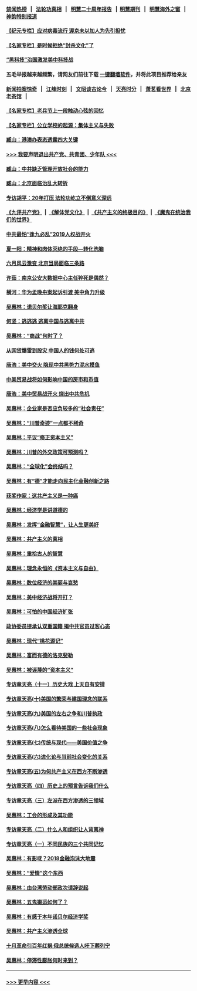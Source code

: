 #### [禁闻热榜](热点新闻.md?=0)  &nbsp;&nbsp;|&nbsp;&nbsp; [法轮功真相](https://github.com/gfw-breaker/truth/blob/master/README.md?=0) &nbsp;&nbsp;|&nbsp;&nbsp; [明慧二十周年报告](https://github.com/gfw-breaker/mh-reports/blob/master/README.md?=0) &nbsp;&nbsp;|&nbsp;&nbsp;[明慧期刊](https://github.com/gfw-breaker/mh-qikan) &nbsp;&nbsp;|&nbsp;&nbsp; [明慧海外之窗](https://github.com/gfw-breaker/mh-news/blob/master/README.md?=0) &nbsp;&nbsp;|&nbsp;&nbsp; [神韵特别报道](https://github.com/gfw-breaker/mh-news/blob/master/shenyun.md?=0)
#### [【纪元专栏】应对病毒流行 渥京未以加人为先引担忧](../pages/nsc423/n11875714.md?t=03090502) 
#### [【名家专栏】是时候拒绝“封杀文化”了](../pages/nsc423/n11814093.md?t=03090502) 
#### [“黑科技”治国激发美中科技战](../pages/nsc423/n11638056.md?t=03090502) 
#### 五毛举报越来越频繁，请网友们前往下载 [一键翻墙软件](https://github.com/gfw-breaker/ssr-accounts)，并将此项目推荐给亲友
#### [新闻拍案惊奇](https://github.com/gfw-breaker/banned-news/blob/master/pages/link4.md) &nbsp;&nbsp;|&nbsp;&nbsp; [江峰时刻](https://github.com/gfw-breaker/banned-news/blob/master/pages/link4.md) &nbsp;&nbsp;|&nbsp;&nbsp; [文昭谈古论今](https://github.com/gfw-breaker/banned-news/blob/master/pages/link4.md) &nbsp;&nbsp;|&nbsp;&nbsp; [天亮时分](https://github.com/gfw-breaker/banned-news/blob/master/pages/link4.md) &nbsp;&nbsp;|&nbsp;&nbsp; [萧茗看世界](https://github.com/gfw-breaker/banned-news/blob/master/pages/link4.md) &nbsp;&nbsp;|&nbsp;&nbsp; [北京老茶馆](https://github.com/gfw-breaker/banned-news/blob/master/pages/link4.md) &nbsp;&nbsp;|&nbsp;&nbsp; 
#### [【名家专栏】老兵节上一段触动心弦的回忆](../pages/nsc423/n11646016.md?t=03090502) 
#### [【名家专栏】公立学校的起源：集体主义与失败](../pages/nsc423/n11601833.md?t=03090502) 
#### [臧山：港澳办表态透露四大关键](../pages/nsc423/n11421628.md?t=03090502) 
#### [>>> 我要声明退出共产党、共青团、少年队 <<<](https://github.com/begood0513/goodnews/blob/master/quit/letter.md) 
#### [臧山：中共缺乏管理开放社会的能力](../pages/nsc423/n11407457.md?t=03090502) 
#### [臧山：北京面临治乱大转折](../pages/nsc423/n11406895.md?t=03090502) 
#### [专访胡平：20年打压 法轮功屹立不倒意义深远](../pages/nsc423/n11398800.md?t=03090502) 
#### [《九评共产党》](https://github.com/begood0513/9ping.md/blob/master/README.md) &nbsp;|&nbsp; [《解体党文化》](../../../../jtdwh.md/blob/master/README.md)  &nbsp;|&nbsp; [《共产主义的终极目的》](../../../../gczydzjmd.md/blob/master/README.md) &nbsp;|&nbsp; [《魔鬼在统治我们的世界》](../../../../mgztzwmdsj.md/blob/master/README.md) 
#### [中共最怕“逢九必乱”2019人权战开火](../pages/nsc423/n11385248.md?t=03090502) 
#### [夏一阳：精神和肉体灭绝的手段—转化洗脑](../pages/nsc423/n11368250.md?t=03090502) 
#### [六月风云激变 北京当局面临三条路](../pages/nsc423/n11313668.md?t=03090502) 
#### [许茹：南京公安大数据中心主任猝死是偶然？](../pages/nsc423/n11064744.md?t=03090502) 
#### [横河：华为孟晚舟案起诉引渡 美中角力升级](../pages/nsc423/n11027230.md?t=03090502) 
#### [吴惠林：诺贝尔奖让海耶克翻身](../pages/nsc423/n10890049.md?t=03090502) 
#### [何坚：逃逃逃 逃离中国与逃离中共](../pages/nsc423/n10592891.md?t=03090502) 
#### [吴惠林：“商战”何时了？](../pages/nsc423/n10573558.md?t=03090502) 
#### [从网贷爆雷到股灾 中国人的钱何处可逃](../pages/nsc423/n10572800.md?t=03090502) 
#### [唐浩：美中交火 隐现中共黑势力混水摸鱼](../pages/nsc423/n10544040.md?t=03090502) 
#### [中美贸易战将如何影响中国的房市和币值](../pages/nsc423/n10543697.md?t=03090502) 
#### [唐浩：美中贸易战开火 烧出中共危机](../pages/nsc423/n10540126.md?t=03090502) 
#### [吴惠林：企业家是否应负较多的“社会责任”](../pages/nsc423/n10535022.md?t=03090502) 
#### [吴惠林：“川普奇迹”一点都不稀奇](../pages/nsc423/n10512808.md?t=03090502) 
#### [吴惠林：平议“修正资本主义”](../pages/nsc423/n10495724.md?t=03090502) 
#### [吴惠林：川普的外交政策可预测吗？](../pages/nsc423/n10462387.md?t=03090502) 
#### [吴惠林：“全球化”会终结吗？](../pages/nsc423/n10452838.md?t=03090502) 
#### [吴惠林：有“德”才能走向民主化金融创新之路](../pages/nsc423/n10432292.md?t=03090502) 
#### [获奖作家：这共产主义是一种癌](../pages/nsc423/n10431541.md?t=03090502) 
#### [吴惠林：经济学是讲道德的](../pages/nsc423/n10398014.md?t=03090502) 
#### [吴惠林：发挥“金融智慧”，让人生更美好](../pages/nsc423/n10375019.md?t=03090502) 
#### [吴惠林：共产主义的真相](../pages/nsc423/n10351394.md?t=03090502) 
#### [吴惠林：重拾古人的智慧](../pages/nsc423/n10337691.md?t=03090502) 
#### [吴惠林：理念永恒的《资本主义与自由》](../pages/nsc423/n10316274.md?t=03090502) 
#### [吴惠林：数位经济的美丽与哀愁](../pages/nsc423/n10292946.md?t=03090502) 
#### [吴惠林：美中经济战将开打？](../pages/nsc423/n10258825.md?t=03090502) 
#### [吴惠林：可怕的中国经济扩张](../pages/nsc423/n10219147.md?t=03090502) 
#### [政协委员提承认双重国籍 揭中共官员过客心态](../pages/nsc423/n10208809.md?t=03090502) 
#### [吴惠林：现代“桃花源记”](../pages/nsc423/n10185234.md?t=03090502) 
#### [吴惠林：富而有德的洛克斐勒](../pages/nsc423/n10142264.md?t=03090502) 
#### [吴惠林：被诬蔑的“资本主义”](../pages/nsc423/n10124816.md?t=03090502) 
#### [专访章天亮（十一）历史大戏 上天自有安排](../pages/nsc423/n10094905.md?t=03090502) 
#### [专访章天亮(十)美国的繁荣与建国理念的联系](../pages/nsc423/n10094899.md?t=03090502) 
#### [专访章天亮(九)美国的左右之争和川普执政](../pages/nsc423/n10094889.md?t=03090502) 
#### [专访章天亮(八)怎么看待美国的一些社会现象](../pages/nsc423/n10094857.md?t=03090502) 
#### [专访章天亮(七)传统与现代——美国价值之争](../pages/nsc423/n10093140.md?t=03090502) 
#### [专访章天亮(六)进化论与当前社会变化的关系](../pages/nsc423/n10092036.md?t=03090502) 
#### [专访章天亮(五)为何共产主义在西方不断渗透](../pages/nsc423/n10083620.md?t=03090502) 
#### [专访章天亮（四）历史上的预言告诉我们什么](../pages/nsc423/n10083606.md?t=03090502) 
#### [专访章天亮（三）左派在西方渗透的三领域](../pages/nsc423/n10081115.md?t=03090502) 
#### [吴惠林：工会的形成及其功能](../pages/nsc423/n10080633.md?t=03090502) 
#### [专访章天亮（二）什么人和组织让人背离神](../pages/nsc423/n10076637.md?t=03090502) 
#### [专访章天亮（一）不同民族的三个共同记忆](../pages/nsc423/n10074188.md?t=03090502) 
#### [吴惠林：有影呒？2018金融泡沫大地震](../pages/nsc423/n10040534.md?t=03090502) 
#### [吴惠林：“爱情”这个东西](../pages/nsc423/n10019423.md?t=03090502) 
#### [吴惠林：由台湾劳动部政次请辞说起](../pages/nsc423/n9979679.md?t=03090502) 
#### [吴惠林：五鬼搬运如何了？](../pages/nsc423/n9925338.md?t=03090502) 
#### [吴惠林：有感于本年诺贝尔经济学奖](../pages/nsc423/n9871883.md?t=03090502) 
#### [吴惠林：共产主义渗透全球](../pages/nsc423/n9812748.md?t=03090502) 
#### [十月革命引百年红祸 俄总统候选人吁下葬列宁](../pages/nsc423/n9810182.md?t=03090502) 
#### [吴惠林：停滞性膨胀何时来到？](../pages/nsc423/n9764136.md?t=03090502) 

----
#### [ >>> 更早内容 <<< ](../indexes/nsc423-earlier.md)
